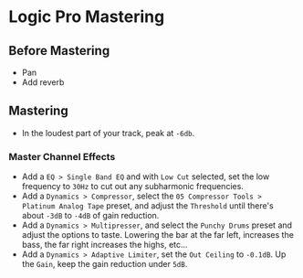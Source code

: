 # Logic Pro Mastering

## Before Mastering

- Pan
- Add reverb

## Mastering

- In the loudest part of your track, peak at `-6db`.

### Master Channel Effects

- Add a `EQ > Single Band EQ` and with `Low Cut` selected, set the low frequency to `30Hz` to cut out any subharmonic frequencies.
- Add a `Dynamics > Compressor`, select the `05 Compressor Tools > Platinum Analog Tape` preset, and adjust the `Threshold` until there's about `-3dB` to `-4dB` of gain reduction.
- Add a `Dynamics > Multipresser`, and select the `Punchy Drums` preset and adjust the options to taste. Lowering the bar at the far left, increases the bass, the far right increases the highs, etc...
- Add a `Dynamics > Adaptive Limiter`, set the `Out Ceiling` to `-0.1dB`. Up the `Gain`, keep the gain reduction under `5dB`.